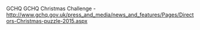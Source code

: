 GCHQ
GCHQ Christmas Challenge - http://www.gchq.gov.uk/press_and_media/news_and_features/Pages/Directors-Christmas-puzzle-2015.aspx
